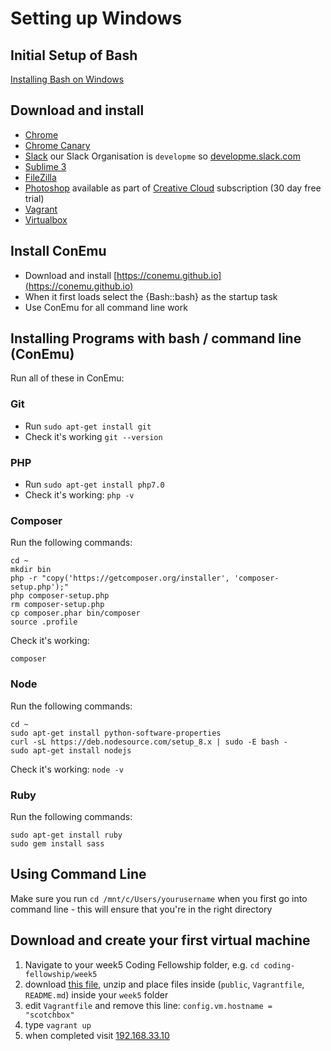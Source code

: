 # Setting up Windows

## Initial Setup of Bash

[Installing Bash on Windows](https://msdn.microsoft.com/en-gb/commandline/wsl/install_guide)

## Download and install

- [Chrome](https://www.google.co.uk/chrome/browser/desktop/index.html)
- [Chrome Canary](https://www.google.co.uk/chrome/browser/canary.html)
- [Slack](https://slack.com/) our Slack Organisation is `developme` so [developme.slack.com](https://developme.slack.com/)
- [Sublime 3](https://www.sublimetext.com/3)
- [FileZilla](https://filezilla-project.org/download.php?show_all=1)
- [Photoshop](http://www.adobe.com/uk/products/photoshop.html) available as part of [Creative Cloud](https://creative.adobe.com/products/download/creative-cloud) subscription (30 day free trial)
- [Vagrant](https://www.vagrantup.com/)
- [Virtualbox](https://www.virtualbox.org/)

## Install ConEmu

- Download and install [https://conemu.github.io](https://conemu.github.io)
- When it first loads select the {Bash::bash} as the startup task
- Use ConEmu for all command line work 

## Installing Programs with bash / command line (ConEmu)

Run all of these in ConEmu:

### Git

- Run `sudo apt-get install git`
- Check it's working `git --version`

### PHP

- Run `sudo apt-get install php7.0`
- Check it's working: `php -v`

### Composer

Run the following commands:

```
cd ~
mkdir bin
php -r "copy('https://getcomposer.org/installer', 'composer-setup.php');"
php composer-setup.php
rm composer-setup.php
cp composer.phar bin/composer
source .profile
```

Check it's working:

```
composer
```

### Node

Run the following commands:

```
cd ~
sudo apt-get install python-software-properties
curl -sL https://deb.nodesource.com/setup_8.x | sudo -E bash -
sudo apt-get install nodejs
```

Check it's working: `node -v`

### Ruby

Run the following commands:

```
sudo apt-get install ruby
sudo gem install sass
```

## Using Command Line

Make sure you run `cd /mnt/c/Users/yourusername` when you first go into command line - this will ensure that you're in the right directory

## Download and create your first virtual machine

1. Navigate to your week5 Coding Fellowship folder, e.g. `cd coding-fellowship/week5`
1. download [this file](https://github.com/scotch-io/scotch-box/archive/master.zip), unzip and place files inside (`public`, `Vagrantfile`, `README.md`) inside your `week5` folder
1. edit `Vagrantfile` and remove this line: `config.vm.hostname = "scotchbox"`
1. type `vagrant up`
1. when completed visit [192.168.33.10](http://192.168.33.10/)